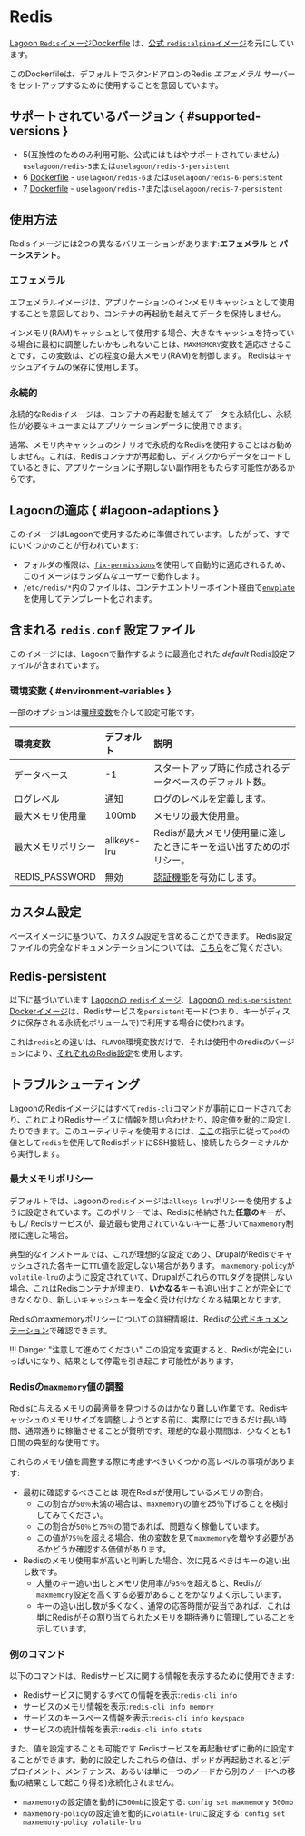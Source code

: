 # Redis

[Lagoon `Redis`イメージDockerfile](https://github.com/uselagoon/lagoon-images/blob/main/images/redis) は、[公式 `redis:alpine`イメージ](https://hub.docker.com/_/redis/)を元にしています。

このDockerfileは、デフォルトでスタンドアロンのRedis _エフェメラル_ サーバーをセットアップするために使用することを意図しています。

## サポートされているバージョン { #supported-versions }

* 5(互換性のためのみ利用可能、公式にはもはやサポートされていません) - `uselagoon/redis-5`または`uselagoon/redis-5-persistent`
* 6 [Dockerfile](https://github.com/uselagoon/lagoon-images/blob/main/images/redis/6.Dockerfile) - `uselagoon/redis-6`または`uselagoon/redis-6-persistent`
* 7 [Dockerfile](https://github.com/uselagoon/lagoon-images/blob/main/images/redis/7.Dockerfile) - `uselagoon/redis-7`または`uselagoon/redis-7-persistent`

## 使用方法

Redisイメージには2つの異なるバリエーションがあります:**エフェメラル** と **パーシステント**。

### エフェメラル

エフェメラルイメージは、アプリケーションのインメモリキャッシュとして使用することを意図しており、コンテナの再起動を越えてデータを保持しません。

インメモリ(RAM)キャッシュとして使用する場合、大きなキャッシュを持っている場合に最初に調整したいかもしれないことは、`MAXMEMORY`変数を適応させることです。この変数は、どの程度の最大メモリ(RAM)を制御します。 Redisはキャッシュアイテムの保存に使用します。

### 永続的

永続的なRedisイメージは、コンテナの再起動を越えてデータを永続化し、永続性が必要なキューまたはアプリケーションデータに使用できます。

通常、メモリ内キャッシュのシナリオで永続的なRedisを使用することはお勧めしません。これは、Redisコンテナが再起動し、ディスクからデータをロードしているときに、アプリケーションに予期しない副作用をもたらす可能性があるからです。

## Lagoonの適応 { #lagoon-adaptions }

このイメージはLagoonで使用するために準備されています。したがって、すでにいくつかのことが行われています:

* フォルダの権限は、[`fix-permissions`](https://github.com/uselagoon/lagoon-images/blob/main/images/commons/fix-permissions)を使用して自動的に適応されるため、このイメージはランダムなユーザーで動作します。
* `/etc/redis/*`内のファイルは、コンテナエントリーポイント経由で[`envplate`](https://github.com/kreuzwerker/envplate)を使用してテンプレート化されます。

## 含まれる `redis.conf` 設定ファイル

このイメージには、Lagoonで動作するように最適化された _default_ Redis設定ファイルが含まれています。

### 環境変数 { #environment-variables }

一部のオプションは[環境変数](../concepts-advanced/environment-variables.md)を介して設定可能です。

| 環境変数 | デフォルト     |                                         説明                                         |
| :------------------- | :---------- | :----------------------------------------------------------------------------------------- |
| データベース            | -1          | スタートアップ時に作成されるデータベースのデフォルト数。                                            |
| ログレベル             | 通知      | ログのレベルを定義します。                                                                  |
| 最大メモリ使用量            | 100mb       | メモリの最大使用量。                                                                  |
| 最大メモリポリシー            | allkeys-lru | Redisが最大メモリ使用量に達したときにキーを追い出すためのポリシー。            |
| REDIS_PASSWORD       | 無効    | [認証機能](https://redis.io/topics/security#authentication-feature)を有効にします。 |

## カスタム設定

ベースイメージに基づいて、カスタム設定を含めることができます。
Redis設定ファイルの完全なドキュメンテーションについては、[こちら](https://github.com/redis/redis/blob/7.2.5/redis.conf)をご覧ください。

## Redis-persistent

以下に基づいています [Lagoonの `redis`イメージ](https://github.com/uselagoon/lagoon-images/blob/main/images/redis/6.Dockerfile)、[Lagoonの `redis-persistent` Dockerイメージ](https://github.com/uselagoon/lagoon-images/blob/main/images/redis-persistent/6.Dockerfile)は、Redisサービスを`persistent`モード(つまり、キーがディスクに保存される永続化ボリュームで)で利用する場合に使われます。

これは`redis`との違いは、`FLAVOR`環境変数だけで、それは使用中のredisのバージョンにより、[それぞれのRedis設定](https://github.com/uselagoon/lagoon-images/tree/main/images/redis/conf)を使用します。

## トラブルシューティング

LagoonのRedisイメージにはすべて`redis-cli`コマンドが事前にロードされており、これによりRedisサービスに情報を問い合わせたり、設定値を動的に設定したりできます。このユーティリティを使用するには、[ここ](../interacting/ssh.md)の指示に従って`pod`の値として`redis`を使用してRedisポッドにSSH接続し、接続したらターミナルから実行します。

### 最大メモリポリシー

デフォルトでは、Lagoonの`redis`イメージは`allkeys-lru`ポリシーを使用するように設定されています。このポリシーでは、Redisに格納された**任意の**キーが、もし/ Redisサービスが、最近最も使用されていないキーに基づいて`maxmemory`制限に達した場合。

典型的なインストールでは、これが理想的な設定であり、DrupalがRedisでキャッシュされた各キーに`TTL`値を設定しない場合があります。 `maxmemory-policy`が`volatile-lru`のように設定されていて、Drupalがこれらの`TTL`タグを提供しない場合、これはRedisコンテナが埋まり、**いかなる**キーも追い出すことが完全にできなくなり、新しいキャッシュキーを全く受け付けなくなる結果となります。

Redisのmaxmemoryポリシーについての詳細情報は、Redisの[公式ドキュメンテーション](https://redis.io/docs/manual/eviction/#eviction-policies)で確認できます。

!!! Danger "注意して進めてください"
    この設定を変更すると、Redisが完全にいっぱいになり、結果として停電を引き起こす可能性があります。

### Redisの`maxmemory`値の調整

Redisに与えるメモリの最適量を見つけるのはかなり難しい作業です。Redisキャッシュのメモリサイズを調整しようとする前に、実際にはできるだけ長い時間、通常通りに稼働させることが賢明です。理想的な最小期間は、少なくとも1日間の典型的な使用です。

これらのメモリ値を調整する際に考慮すべきいくつかの高レベルの事項があります:

* 最初に確認するべきことは 現在Redisが使用しているメモリの割合。
  * この割合が`50％`未満の場合は、`maxmemory`の値を25％下げることを検討してみてください。
  * この割合が`50％`と`75％`の間であれば、問題なく稼働しています。
  * この値が`75％`を超える場合、他の変数を見て`maxmemory`を増やす必要があるかどうか確認する価値があります。
* Redisのメモリ使用率が高いと判断した場合、次に見るべきはキーの追い出し数です。
  * 大量のキー追い出しとメモリ使用率が`95％`を超えると、Redisが`maxmemory`設定を高くする必要があることをかなりよく示しています。
  * キーの追い出し数が多くなく、通常の応答時間が妥当であれば、これは単にRedisがその割り当てられたメモリを期待通りに管理していることを示しています。

### 例のコマンド

以下のコマンドは、Redisサービスに関する情報を表示するために使用できます:

* Redisサービスに関するすべての情報を表示:`redis-cli info`
* サービスのメモリ情報を表示:`redis-cli info memory`
* サービスのキースペース情報を表示:`redis-cli info keyspace`
* サービスの統計情報を表示:`redis-cli info stats`

また、値を設定することも可能です Redisサービスを再起動せずに動的に設定することができます。動的に設定したこれらの値は、ポッドが再起動されると(デプロイメント、メンテナンス、あるいは単に一つのノードから別のノードへの移動の結果として起こり得る)永続化されません。

* `maxmemory`の設定値を動的に`500mb`に設定する: `config set maxmemory 500mb`
* `maxmemory-policy`の設定値を動的に`volatile-lru`に設定する: `config set maxmemory-policy volatile-lru`
